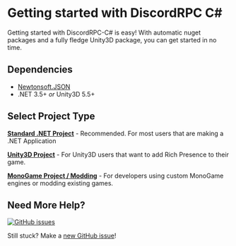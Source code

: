 # Getting started with DiscordRPC C#
Getting started with DiscordRPC-C# is easy! With automatic nuget packages and a fully fledge Unity3D package, you can get started in no time.

## Dependencies
* [Newtonsoft.JSON](https://www.newtonsoft.com/json)
* .NET 3.5+ _or_ Unity3D 5.5+

## Select Project Type
[**Standard .NET Project**](getting_started/standard.md) - Recommended. For most users that are making a .NET Application

[**Unity3D Project**](getting_started/unity3d.md) - For Unity3D users that want to add Rich Presence to their game.

[**MonoGame Project / Modding**](getting_started/monogame.md) - For developers using custom MonoGame engines or modding existing games.


## Need More Help?

[![GitHub issues](https://img.shields.io/github/issues-raw/lachee/discord-rpc-csharp.svg?color=green&label=issues%20opened&logo=github)](https://github.com/Lachee/discord-rpc-csharp/issues)

Still stuck? Make a [new GitHub issue](https://github.com/Lachee/discord-rpc-csharp/issues/new)! 